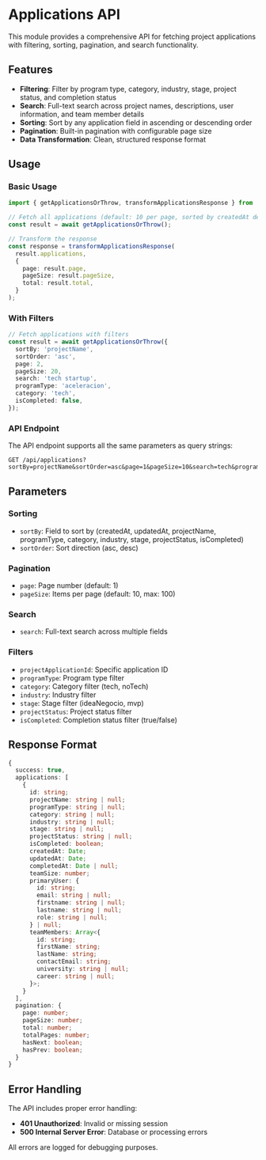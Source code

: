 # Applications API

This module provides a comprehensive API for fetching project applications with filtering, sorting, pagination, and search functionality.

## Features

- **Filtering**: Filter by program type, category, industry, stage, project status, and completion status
- **Search**: Full-text search across project names, descriptions, user information, and team member details
- **Sorting**: Sort by any application field in ascending or descending order
- **Pagination**: Built-in pagination with configurable page size
- **Data Transformation**: Clean, structured response format

## Usage

### Basic Usage

```typescript
import { getApplicationsOrThrow, transformApplicationsResponse } from '@/lib/api/applications';

// Fetch all applications (default: 10 per page, sorted by createdAt desc)
const result = await getApplicationsOrThrow();

// Transform the response
const response = transformApplicationsResponse(
  result.applications,
  {
    page: result.page,
    pageSize: result.pageSize,
    total: result.total,
  }
);
```

### With Filters

```typescript
// Fetch applications with filters
const result = await getApplicationsOrThrow({
  sortBy: 'projectName',
  sortOrder: 'asc',
  page: 2,
  pageSize: 20,
  search: 'tech startup',
  programType: 'aceleracion',
  category: 'tech',
  isCompleted: false,
});
```

### API Endpoint

The API endpoint supports all the same parameters as query strings:

```
GET /api/applications?sortBy=projectName&sortOrder=asc&page=1&pageSize=10&search=tech&programType=aceleracion
```

## Parameters

### Sorting
- `sortBy`: Field to sort by (createdAt, updatedAt, projectName, programType, category, industry, stage, projectStatus, isCompleted)
- `sortOrder`: Sort direction (asc, desc)

### Pagination
- `page`: Page number (default: 1)
- `pageSize`: Items per page (default: 10, max: 100)

### Search
- `search`: Full-text search across multiple fields

### Filters
- `projectApplicationId`: Specific application ID
- `programType`: Program type filter
- `category`: Category filter (tech, noTech)
- `industry`: Industry filter
- `stage`: Stage filter (ideaNegocio, mvp)
- `projectStatus`: Project status filter
- `isCompleted`: Completion status filter (true/false)

## Response Format

```typescript
{
  success: true,
  applications: [
    {
      id: string;
      projectName: string | null;
      programType: string | null;
      category: string | null;
      industry: string | null;
      stage: string | null;
      projectStatus: string | null;
      isCompleted: boolean;
      createdAt: Date;
      updatedAt: Date;
      completedAt: Date | null;
      teamSize: number;
      primaryUser: {
        id: string;
        email: string | null;
        firstname: string | null;
        lastname: string | null;
        role: string | null;
      } | null;
      teamMembers: Array<{
        id: string;
        firstName: string;
        lastName: string;
        contactEmail: string;
        university: string | null;
        career: string | null;
      }>;
    }
  ],
  pagination: {
    page: number;
    pageSize: number;
    total: number;
    totalPages: number;
    hasNext: boolean;
    hasPrev: boolean;
  }
}
```

## Error Handling

The API includes proper error handling:

- **401 Unauthorized**: Invalid or missing session
- **500 Internal Server Error**: Database or processing errors

All errors are logged for debugging purposes. 